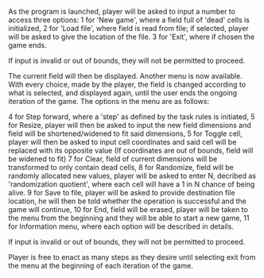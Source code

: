 As the program is launched, player will be asked to input a number to access three options:
1 for 'New game', where a field full of 'dead' cells is initialized,
2 for 'Load file', where field is read from file; if selected, player will be asked to give the location of the file. 
3 for 'Exit', where if chosen the game ends.

If input is invalid or out of bounds, they will not be permitted to proceed.

The current field will then be displayed.
Another menu is now available. With every choice, made by the player, the field is changed according to what is selected, and displayed again, until the user ends the ongoing iteration of the game.
The options in the menu are as follows:

4 for Step forward, where a 'step' as defined by the task rules is initiated,
5 for Resize, player will then be asked to input the new field dimensions and field will be shortened/widened to fit said dimensions,
5 for Toggle cell, player will then be asked to input cell coordinates and said cell will be replaced with its opposite value (If coordinates are out of bounds, field will be widened to fit)
7 for Clear, field of current dimensions will be transformed to only contain dead cells,
8 for Randomize, field will be randomly allocated new values, player will be asked to enter N, decribed as 'randomization quotient', where each cell will have a 1 in N chance of being alive.
9 for Save to file, player will be asked to provide destination file location, he will then be told whether the operation is successful and the game will continue,
10 for End, field will be erased, player will be taken to the menu from the beginning and they will be able to start a new game,
11 for Information menu, where each option will be described in details.

If input is invalid or out of bounds, they will not be permitted to proceed.

Player is free to enact as many steps as they desire until selecting exit from the menu at the beginning of each iteration of the game.
